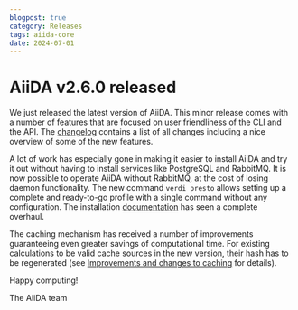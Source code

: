 ```yaml
---
blogpost: true
category: Releases
tags: aiida-core
date: 2024-07-01
---
```


# AiiDA v2.6.0 released

We just released the latest version of AiiDA. This minor release comes with a number of features that are focused on user friendliness of the CLI and the API. The [changelog](https://aiida.readthedocs.io/projects/aiida-core/en/stable/reference/_changelog.html#v2-6-0-2024-07-01) contains a list of all changes including a nice overview of some of the new features.

A lot of work has especially gone in making it easier to install AiiDA and try it out without having to install services like PostgreSQL and RabbitMQ. It is now possible to operate AiiDA without RabbitMQ, at the cost of losing daemon functionality. The new command `verdi presto` allows setting up a complete and ready-to-go profile with a single command without any configuration. The installation [documentation](https://aiida.readthedocs.io/projects/aiida-core/en/stable/installation/index.html) has seen a complete overhaul.

The caching mechanism has received a number of improvements guaranteeing even greater savings of computational time. For existing calculations to be valid cache sources in the new version, their hash has to be regenerated (see [Improvements and changes to caching](https://aiida.readthedocs.io/projects/aiida-core/en/stable/reference/_changelog.html#improved-test-fixtures-without-services) for details).

Happy computing!

The AiiDA team
